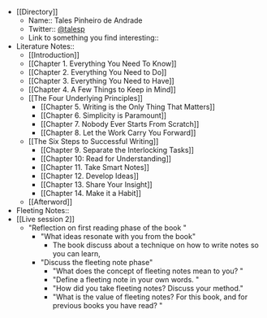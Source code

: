 - [[Directory]]
    - Name:: Tales Pinheiro de Andrade
    - Twitter:: [@talesp](https://twitter.com/talesp)
    - Link to something you find interesting::
- Literature Notes::
    - [[Introduction]]
    - [[Chapter 1. Everything You Need To Know]]
    - [[Chapter 2. Everything You Need to Do]]
    - [[Chapter 3. Everything You Need to Have]]
    - [[Chapter 4. A Few Things to Keep in Mind]]
    - [[The Four Underlying Principles]]
        - [[Chapter 5. Writing is the Only Thing That Matters]]
        - [[Chapter 6. Simplicity is Paramount]]
        - [[Chapter 7. Nobody Ever Starts From Scratch]]
        - [[Chapter 8. Let the Work Carry You Forward]]
    - [[The Six Steps to Successful Writing]]
        - [[Chapter 9. Separate the Interlocking Tasks]]
        - [[Chapter 10: Read for Understanding]]
        - [[Chapter 11. Take Smart Notes]]
        - [[Chapter 12. Develop Ideas]]  
        - [[Chapter 13. Share Your Insight]]
        - [[Chapter 14. Make it a Habit]]
    - [[Afterword]]
- Fleeting Notes:: 
- [[Live session 2]]
    - "Reflection on first reading phase of the book "
        - "What ideas resonate with you from the book"
            - The book discuss about a technique on how to write notes so you can learn, 
        - "Discuss the fleeting note phase"
            - "What does the concept of fleeting notes mean to you? "
            - "Define a fleeting note in your own words. "
            - "How did you take fleeting notes? Discuss your method."
            - "What is the value of fleeting notes?  For this book, and for previous books you have read? "

